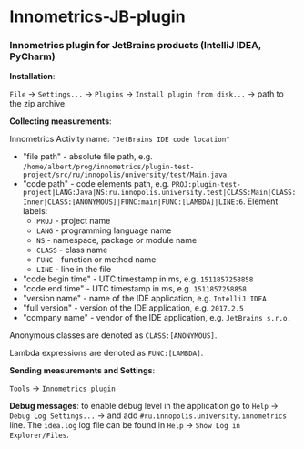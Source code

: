 # Innometrics-JB-plugin

### Innometrics plugin for JetBrains products (IntelliJ IDEA, PyCharm)

**Installation**: 

`File` -> `Settings...` -> `Plugins` -> `Install plugin from disk...` -> path to the zip archive.


**Collecting measurements**:

Innometrics Activity name: `"JetBrains IDE code location"`

- "file path" - absolute file path, e.g. `/home/albert/prog/innometrics/plugin-test-project/src/ru/innopolis/university/test/Main.java`
- "code path" - code elements path, e.g. `PROJ:plugin-test-project|LANG:Java|NS:ru.innopolis.university.test|CLASS:Main|CLASS:Inner|CLASS:[ANONYMOUS]|FUNC:main|FUNC:[LAMBDA]|LINE:6`. Element labels: 
    - `PROJ` - project name
    - `LANG` - programming language name
    - `NS` - namespace, package or module name
    - `CLASS` - class name
    - `FUNC` - function or method name
    - `LINE` - line in the file
- "code begin time" - UTC timestamp in ms, e.g. `1511857258858`
- "code end time" - UTC timestamp in ms, e.g. `1511857258858`
- "version name" - name of the IDE application, e.g. `IntelliJ IDEA`
- "full version" - version of the IDE application, e.g. `2017.2.5`
- "company name" - vendor of the IDE application, e.g. `JetBrains s.r.o.`

Anonymous classes are denoted as `CLASS:[ANONYMOUS]`.

Lambda expressions are denoted as `FUNC:[LAMBDA]`.

**Sending measurements and Settings**:

`Tools` -> `Innometrics plugin`

**Debug messages**:
to enable debug level in the application go to `Help` -> `Debug Log Settings...` -> and add `#ru.innopolis.university.innometrics` line. The `idea.log` log file can be found in `Help` -> `Show Log in Explorer/Files`.
 